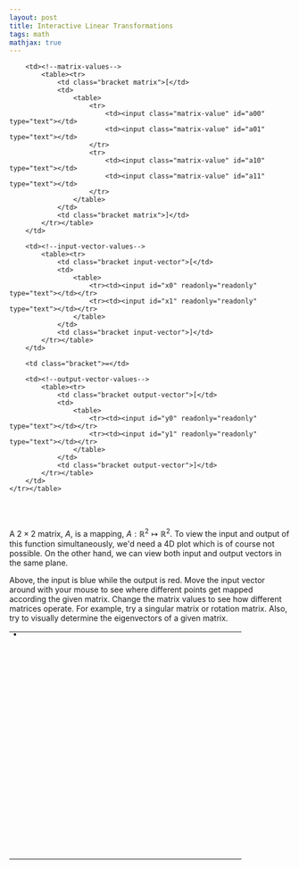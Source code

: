 ```yaml
---
layout: post
title: Interactive Linear Transformations
tags: math 
mathjax: true
---
```


<div id="linear-transformation">
    <table style="width: 100%;"><tr>
        <td><!--vector canvas-->
            <div id="canvas-wrapper">
                <canvas id="transformation-background" width="400px" height="400px"></canvas>
                <canvas id="transformation-foreground" width="400px" height="400px"></canvas>
            </div>
        </td>

        <td><!--matrix-values-->
            <table><tr>
                <td class="bracket matrix">[</td>
                <td>
                    <table>
                        <tr>
                            <td><input class="matrix-value" id="a00" type="text"></td>
                            <td><input class="matrix-value" id="a01" type="text"></td>
                        </tr>
                        <tr>
                            <td><input class="matrix-value" id="a10" type="text"></td>
                            <td><input class="matrix-value" id="a11" type="text"></td>
                        </tr>
                    </table>
                </td>
                <td class="bracket matrix">]</td>
            </tr></table>
        </td>

        <td><!--input-vector-values-->
            <table><tr>
                <td class="bracket input-vector">[</td>
                <td>
                    <table>
                        <tr><td><input id="x0" readonly="readonly" type="text"></td></tr>
                        <tr><td><input id="x1" readonly="readonly" type="text"></td></tr>
                    </table>
                </td>
                <td class="bracket input-vector">]</td>
            </tr></table>
        </td>

        <td class="bracket">=</td>

        <td><!--output-vector-values-->
            <table><tr>
                <td class="bracket output-vector">[</td>
                <td>
                    <table>
                        <tr><td><input id="y0" readonly="readonly" type="text"></td></tr>
                        <tr><td><input id="y1" readonly="readonly" type="text"></td></tr>
                    </table>
                </td>
                <td class="bracket output-vector">]</td>
            </tr></table>
        </td>
    </tr></table>
</div>

<br>
<br>

A $2 \times 2$ matrix, $A$, is a mapping, $A: \mathbb{R}^2 \mapsto \mathbb{R}^2$. To view the input and output of this function simultaneously, we'd need a 4D plot which is of course not possible. On the other hand, we can view both input and output vectors in the same plane.

Above, the input is blue while the output is red. Move the input vector around with your mouse to see where different points get mapped according the given matrix. Change the matrix values to see how different matrices operate. For example, try a singular matrix or rotation matrix. Also, try to visually determine the eigenvectors of a given matrix.






<style>
    #linear-transformation input {
        font-size: 14px;
        width: 40px;
        border: 1px solid black;
    }
    td.input-vector { color: blue; }
    td.output-vector { color: red; }
    #canvas-wrapper {
        position: relative;
        width: 400px;
        height: 400px;
        margin: 0 auto;
    }
    #canvas-wrapper canvas {
        position: absolute;
        top: 0;
        left: 0;
        cursor: default;
    }
    #transformation-background {
        border: 2px solid black;
        border-radius: 4px;
        background-color: #ddd;
    }
    #transformation-foreground {
        border: 2px solid black;
        border-radius: 4px;
    }
</style>
<script src="http://code.jquery.com/jquery-2.1.4.min.js"></script>
<script>
    $('td.bracket').css('font-size', $('td.bracket:first').parent().height()+10)
    canb = document.getElementById('transformation-background');
    ctxb = canb.getContext('2d');

    //// Draw canvas axes background

    // y-axis
    ctxb.beginPath();
    ctxb.moveTo(200, 0);
    ctxb.lineTo(200, 400);
    ctxb.stroke()
    
    // upper point
    ctxb.beginPath(); ctxb.moveTo(200, 0); ctxb.lineTo(195, 5); ctxb.stroke()
    ctxb.beginPath(); ctxb.moveTo(200, 0); ctxb.lineTo(205, 5); ctxb.stroke()
    ctxb.beginPath(); ctxb.moveTo(200, 400); ctxb.lineTo(195, 395); ctxb.stroke()
    ctxb.beginPath(); ctxb.moveTo(200, 400); ctxb.lineTo(205, 395); ctxb.stroke()
    
    ticks = [50, 100, 150, 250, 300, 350];
    for (var i in ticks) {
        ctxb.beginPath(); ctxb.moveTo(195,ticks[i]); ctxb.lineTo(205,ticks[i]); ctxb.stroke();
    }

    // x-axis
    ctxb.beginPath();
    ctxb.moveTo(0, 200);
    ctxb.lineTo(400, 200);
    ctxb.stroke()
    
    // upper point
    ctxb.beginPath(); ctxb.moveTo(0, 200); ctxb.lineTo(5, 195); ctxb.stroke()
    ctxb.beginPath(); ctxb.moveTo(0, 200); ctxb.lineTo(5, 205); ctxb.stroke()
    ctxb.beginPath(); ctxb.moveTo(400, 200); ctxb.lineTo(395, 195); ctxb.stroke()
    ctxb.beginPath(); ctxb.moveTo(400, 200); ctxb.lineTo(395, 205); ctxb.stroke()
    
    ticks = [50, 100, 150, 250, 300, 350];
    for (var i in ticks) {
        ctxb.beginPath(); ctxb.moveTo(ticks[i], 195); ctxb.lineTo(ticks[i], 205); ctxb.stroke();
    }

    //// end background

    canf = document.getElementById('transformation-foreground');
    ctxf = canf.getContext('2d');
    ctxf.lineWidth = 2;
    
    x = [50,100];
    a = [[1.00,1.00],[1.00,-1.00]];
    $('.matrix-value').each(function() {
        $(this).val( a[this.id[1]][this.id[2]].toFixed(2) )
    });
    y = [50,50];
    
    md = false;
    l = $(canf).offset().left;
    t  = $(canf).offset().top;

    drawVectors = function(pageX, pageY) {
        ctxf.clearRect(0,0,400,400);
        // defaults
        if (typeof(pageX)=='undefined') pageX = x[0]+l+200;
        if (typeof(pageY)=='undefined') pageY = 200-x[1]+t;
        
        x[0] = pageX - l - 200;
        x[1] = 200 - (pageY - t);

        // display x
        $('#x0').val( (x[0]/100).toFixed(2) ); $('#x1').val( (x[1]/100).toFixed(2) );
        // multiply
        y = [ a[0][0]*x[0] + a[0][1]*x[1], a[1][0]*x[0] + a[1][1]*x[1] ];
        // display y
        $('#y0').val( (y[0]/100).toFixed(2) ); $('#y1').val( (y[1]/100).toFixed(2) );

        // draw the x and y vectors, converting back to canvas coords...
        ctxf.beginPath();
        ctxf.moveTo(200,200);
        ctxf.lineTo(x[0]+200, 200-x[1]);
        ctxf.stroke();
        
        ctxf.beginPath();
        ctxf.arc(x[0]+200, 200-x[1], 4, 0, 6.2831853, false);
        ctxf.fillStyle = 'blue';
        ctxf.fill()
        ctxf.stroke();

        ctxf.beginPath();
        ctxf.moveTo(200,200);
        ctxf.lineTo(y[0]+200, 200-y[1]);
        ctxf.stroke();

        ctxf.beginPath();
        ctxf.arc(y[0]+200, 200-y[1], 4, 0, 6.2831853, false);
        ctxf.fillStyle = 'red';
        ctxf.fill()
        ctxf.stroke();
    }

    // init
    drawVectors();

    $(canf).on('mousedown', function(e) { md = true; drawVectors(e.pageX,e.pageY); });
    $(canf).on('mouseup',   function() { md = false; });
    $(canf).on('mousemove', function(e) { if (!md) return; drawVectors(e.pageX,e.pageY); });
    $('input.matrix-value').on('change', function() {
        if ( ! isNaN($(this).val()) )
            a[this.id[1]][this.id[2]] = parseFloat(($(this).val())).toFixed(2);
        $(this).val( a[this.id[1]][this.id[2]] );
        drawVectors();
    });
</script>
